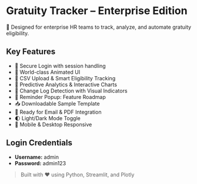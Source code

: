 
# Gratuity Tracker – Enterprise Edition

🎯 Designed for enterprise HR teams to track, analyze, and automate gratuity eligibility.

## Key Features
- 🔐 Secure Login with session handling
- 🌈 World-class Animated UI
- 📂 CSV Upload & Smart Eligibility Tracking
- 🧠 Predictive Analytics & Interactive Charts
- 📜 Change Log Detection with Visual Indicators
- 🔔 Reminder Popup: Feature Roadmap
- 📥 Downloadable Sample Template
- 📧 Ready for Email & PDF Integration
- 🌓 Light/Dark Mode Toggle
- 📱 Mobile & Desktop Responsive

## Login Credentials
- **Username:** admin
- **Password:** admin123

> Built with ❤️ using Python, Streamlit, and Plotly
